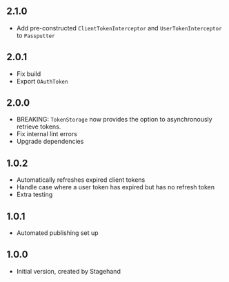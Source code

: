 ## 2.1.0

- Add pre-constructed `ClientTokenInterceptor` and `UserTokenInterceptor` to `Passputter`

## 2.0.1

- Fix build
- Export `OAuthToken`

## 2.0.0

- BREAKING: `TokenStorage` now provides the option to asynchronously retrieve tokens.
- Fix internal lint errors
- Upgrade dependencies

## 1.0.2

- Automatically refreshes expired client tokens
- Handle case where a user token has expired but has no refresh token
- Extra testing

## 1.0.1

- Automated publishing set up

## 1.0.0

- Initial version, created by Stagehand
